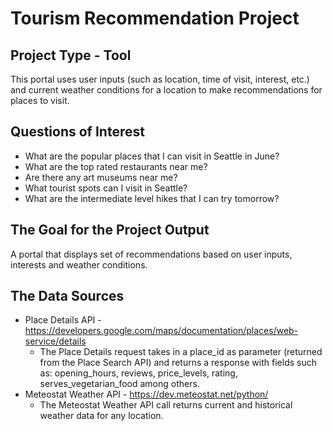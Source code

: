 # Tourism Recommendation Project

## Project Type - Tool
This portal uses user inputs (such as location, time of visit, interest, etc.) and current weather conditions for a location to make recommendations for places to visit.  
## Questions of Interest
* What are the popular places that I can visit in Seattle in June?
* What are the top rated restaurants near me? 
* Are there any art museums near me?
* What tourist spots can I visit in Seattle?
* What are the intermediate level hikes that I can try tomorrow? 
## The Goal for the Project Output
A portal that displays set of recommendations based on user inputs, interests and weather conditions.
## The Data Sources
* Place Details API - https://developers.google.com/maps/documentation/places/web-service/details
  - The Place Details request takes in a place_id as parameter (returned from the Place Search API) and returns a response with fields such as: opening_hours, reviews, price_levels, rating, serves_vegetarian_food among others.
* Meteostat Weather API - https://dev.meteostat.net/python/
  - The Meteostat Weather API call returns current and historical weather data for any location.  
